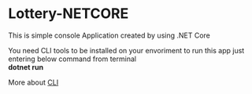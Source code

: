 # Lottery-NETCORE
This is simple console Application created by using .NET Core

You need CLI tools to be installed on your envoriment to run this app just entering below command from terminal
<br/>
<b>dotnet run</b>

More about <a href="https://docs.microsoft.com/en-us/dotnet/core/tools/?tabs=netcore2x">CLI</a>
